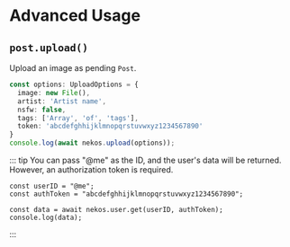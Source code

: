 # Advanced Usage

## `post.upload()`
Upload an image as pending `Post`.

```ts
const options: UploadOptions = {
  image: new File(),
  artist: 'Artist name',
  nsfw: false,
  tags: ['Array', 'of', 'tags'],
  token: 'abcdefghhijklmnopqrstuvwxyz1234567890'
}
console.log(await nekos.upload(options));
```

::: tip
You can pass "@me" as the ID, and the user's data will be returned. However, an authorization token is required.

```js{6}
const userID = "@me";
const authToken = "abcdefghhijklmnopqrstuvwxyz1234567890";

const data = await nekos.user.get(userID, authToken);
console.log(data);
```
:::